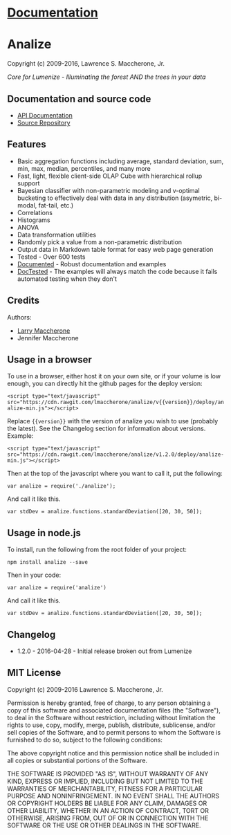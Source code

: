 # [Documentation](https://cdn.rawgit.com/lmaccherone/analize/v1.2.0/docs/analize-docs/index.html)

# Analize #

Copyright (c) 2009-2016, Lawrence S. Maccherone, Jr.

_Core for Lumenize - Illuminating the forest AND the trees in your data_

## Documentation and source code ##

* [API Documentation](https://cdn.rawgit.com/lmaccherone/analize/v1.2.0/docs/analize-docs/index.html)
* [Source Repository](https://github.com/lmaccherone/analize)

## Features ##

* Basic aggregation functions including average, standard deviation, sum, min, max, median, percentiles, and many more
* Fast, light, flexible client-side OLAP Cube with hierarchical rollup support 
* Bayesian classifier with non-parametric modeling and v-optimal bucketing to effectively deal with data in any distribution (asymetric, bi-modal, fat-tail, etc.)
* Correlations
* Histograms
* ANOVA
* Data transformation utilities
* Randomly pick a value from a non-parametric distribution
* Output data in Markdown table format for easy web page generation
* Tested - Over 600 tests
* [Documented](https://cdn.rawgit.com/lmaccherone/analize/v1.2.0/docs/analize-docs/index.html) - Robust documentation and examples
* [DocTested](https://github.com/lmaccherone/coffeedoctest) - The examples will always match 
  the code because it fails automated testing when they don't

## Credits ##

Authors:

* [Larry Maccherone](http://maccherone.com)
* Jennifer Maccherone

## Usage in a browser ##

To use in a browser, either host it on your own site, or if your volume is low enough, you can directly hit the github pages for the deploy version:

`<script type="text/javascript" src="https://cdn.rawgit.com/lmaccherone/analize/v{{version}}/deploy/analize-min.js"></script>`

Replace `{{version}}` with the version of analize you wish to use (probably the latest). See the Changelog section for information about versions. Example:

`<script type="text/javascript" src="https://cdn.rawgit.com/lmaccherone/analize/v1.2.0/deploy/analize-min.js"></script>`

Then at the top of the javascript where you want to call it, put the following:

`var analize = require('./analize');`

And call it like this.

`var stdDev = analize.functions.standardDeviation([20, 30, 50]);`
    
## Usage in node.js ##

To install, run the following from the root folder of your project:

`npm install analize --save`

Then in your code:

`var analize = require('analize')`

And call it like this.

`var stdDev = analize.functions.standardDeviation([20, 30, 50]);`

## Changelog ##

* 1.2.0 - 2016-04-28 - Initial release broken out from Lumenize

## MIT License ##

Copyright (c) 2009-2016 Lawrence S. Maccherone, Jr.

Permission is hereby granted, free of charge, to any person obtaining a copy of this software and associated 
documentation files (the "Software"), to deal in the Software without restriction, including without limitation 
the rights to use, copy, modify, merge, publish, distribute, sublicense, and/or sell copies of the Software, and 
to permit persons to whom the Software is furnished to do so, subject to the following conditions:

The above copyright notice and this permission notice shall be included in all copies or substantial portions of the Software.

THE SOFTWARE IS PROVIDED "AS IS", WITHOUT WARRANTY OF ANY KIND, EXPRESS OR IMPLIED, INCLUDING BUT NOT LIMITED 
TO THE WARRANTIES OF MERCHANTABILITY, FITNESS FOR A PARTICULAR PURPOSE AND NONINFRINGEMENT. IN NO EVENT SHALL 
THE AUTHORS OR COPYRIGHT HOLDERS BE LIABLE FOR ANY CLAIM, DAMAGES OR OTHER LIABILITY, WHETHER IN AN ACTION OF 
CONTRACT, TORT OR OTHERWISE, ARISING FROM, OUT OF OR IN CONNECTION WITH THE SOFTWARE OR THE USE OR OTHER DEALINGS 
IN THE SOFTWARE.





